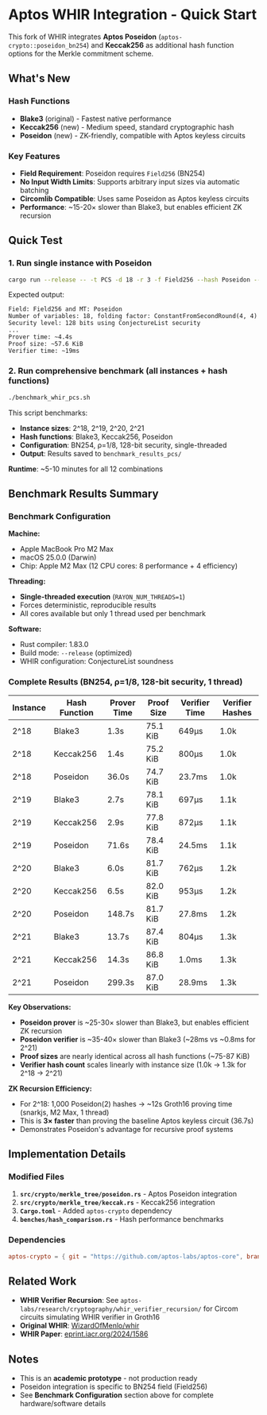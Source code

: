 # Aptos WHIR Integration - Quick Start

This fork of WHIR integrates **Aptos Poseidon** (`aptos-crypto::poseidon_bn254`) and **Keccak256** as additional hash function options for the Merkle commitment scheme.

## What's New

### Hash Functions
- **Blake3** (original) - Fastest native performance
- **Keccak256** (new) - Medium speed, standard cryptographic hash
- **Poseidon** (new) - ZK-friendly, compatible with Aptos keyless circuits

### Key Features
- **Field Requirement**: Poseidon requires `Field256` (BN254)
- **No Input Width Limits**: Supports arbitrary input sizes via automatic batching
- **Circomlib Compatible**: Uses same Poseidon as Aptos keyless circuits
- **Performance**: ~15-20× slower than Blake3, but enables efficient ZK recursion

## Quick Test

### 1. Run single instance with Poseidon
```bash
cargo run --release -- -t PCS -d 18 -r 3 -f Field256 --hash Poseidon --sec ConjectureList -l 128
```

Expected output:
```
Field: Field256 and MT: Poseidon
Number of variables: 18, folding factor: ConstantFromSecondRound(4, 4)
Security level: 128 bits using ConjectureList security
...
Prover time: ~4.4s
Proof size: ~57.6 KiB
Verifier time: ~19ms
```

### 2. Run comprehensive benchmark (all instances + hash functions)
```bash
./benchmark_whir_pcs.sh
```

This script benchmarks:
- **Instance sizes**: 2^18, 2^19, 2^20, 2^21
- **Hash functions**: Blake3, Keccak256, Poseidon
- **Configuration**: BN254, ρ=1/8, 128-bit security, single-threaded
- **Output**: Results saved to `benchmark_results_pcs/`

**Runtime**: ~5-10 minutes for all 12 combinations

## Benchmark Results Summary

### Benchmark Configuration

**Machine:**
- Apple MacBook Pro M2 Max
- macOS 25.0.0 (Darwin)
- Chip: Apple M2 Max (12 CPU cores: 8 performance + 4 efficiency)

**Threading:**
- **Single-threaded execution** (`RAYON_NUM_THREADS=1`)
- Forces deterministic, reproducible results
- All cores available but only 1 thread used per benchmark

**Software:**
- Rust compiler: 1.83.0
- Build mode: `--release` (optimized)
- WHIR configuration: ConjectureList soundness

### Complete Results (BN254, ρ=1/8, 128-bit security, 1 thread)

| Instance | Hash Function | Prover Time | Proof Size | Verifier Time | Verifier Hashes |
|----------|--------------|-------------|------------|---------------|-----------------|
| 2^18     | Blake3       | 1.3s        | 75.1 KiB   | 649µs         | 1.0k            |
| 2^18     | Keccak256    | 1.4s        | 75.2 KiB   | 800µs         | 1.0k            |
| 2^18     | Poseidon     | 36.0s       | 74.7 KiB   | 23.7ms        | 1.0k            |
| 2^19     | Blake3       | 2.7s        | 78.1 KiB   | 697µs         | 1.1k            |
| 2^19     | Keccak256    | 2.9s        | 77.8 KiB   | 872µs         | 1.1k            |
| 2^19     | Poseidon     | 71.6s       | 78.4 KiB   | 24.5ms        | 1.1k            |
| 2^20     | Blake3       | 6.0s        | 81.7 KiB   | 762µs         | 1.2k            |
| 2^20     | Keccak256    | 6.5s        | 82.0 KiB   | 953µs         | 1.2k            |
| 2^20     | Poseidon     | 148.7s      | 81.7 KiB   | 27.8ms        | 1.2k            |
| 2^21     | Blake3       | 13.7s       | 87.4 KiB   | 804µs         | 1.3k            |
| 2^21     | Keccak256    | 14.3s       | 86.8 KiB   | 1.0ms         | 1.3k            |
| 2^21     | Poseidon     | 299.3s      | 87.0 KiB   | 28.9ms        | 1.3k            |

**Key Observations:**
- **Poseidon prover** is ~25-30× slower than Blake3, but enables efficient ZK recursion
- **Poseidon verifier** is ~35-40× slower than Blake3 (~28ms vs ~0.8ms for 2^21)
- **Proof sizes** are nearly identical across all hash functions (~75-87 KiB)
- **Verifier hash count** scales linearly with instance size (1.0k → 1.3k for 2^18 → 2^21)

**ZK Recursion Efficiency:**
- For 2^18: 1,000 Poseidon(2) hashes → ~12s Groth16 proving time (snarkjs, M2 Max, 1 thread)
- This is **3× faster** than proving the baseline Aptos keyless circuit (36.7s)
- Demonstrates Poseidon's advantage for recursive proof systems

## Implementation Details

### Modified Files
1. **`src/crypto/merkle_tree/poseidon.rs`** - Aptos Poseidon integration
2. **`src/crypto/merkle_tree/keccak.rs`** - Keccak256 integration
3. **`Cargo.toml`** - Added `aptos-crypto` dependency
4. **`benches/hash_comparison.rs`** - Hash performance benchmarks

### Dependencies
```toml
aptos-crypto = { git = "https://github.com/aptos-labs/aptos-core", branch = "main" }
```

## Related Work

- **WHIR Verifier Recursion**: See `aptos-labs/research/cryptography/whir_verifier_recursion/` for Circom circuits simulating WHIR verifier in Groth16
- **Original WHIR**: [WizardOfMenlo/whir](https://github.com/WizardOfMenlo/whir)
- **WHIR Paper**: [eprint.iacr.org/2024/1586](https://eprint.iacr.org/2024/1586)

## Notes

- This is an **academic prototype** - not production ready
- Poseidon integration is specific to BN254 field (Field256)
- See **Benchmark Configuration** section above for complete hardware/software details


